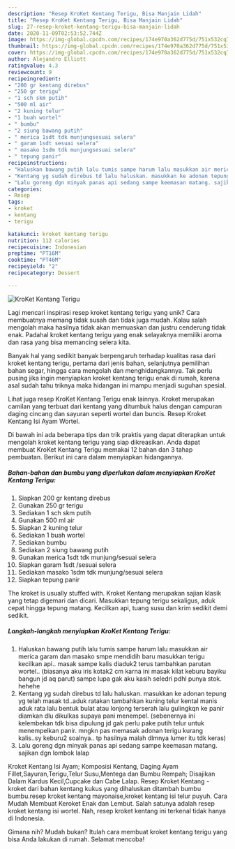 ```yaml
---
description: "Resep KroKet Kentang Terigu, Bisa Manjain Lidah"
title: "Resep KroKet Kentang Terigu, Bisa Manjain Lidah"
slug: 27-resep-kroket-kentang-terigu-bisa-manjain-lidah
date: 2020-11-09T02:53:52.744Z
image: https://img-global.cpcdn.com/recipes/174e970a362d775d/751x532cq70/kroket-kentang-terigu-foto-resep-utama.jpg
thumbnail: https://img-global.cpcdn.com/recipes/174e970a362d775d/751x532cq70/kroket-kentang-terigu-foto-resep-utama.jpg
cover: https://img-global.cpcdn.com/recipes/174e970a362d775d/751x532cq70/kroket-kentang-terigu-foto-resep-utama.jpg
author: Alejandro Elliott
ratingvalue: 4.3
reviewcount: 9
recipeingredient:
- "200 gr kentang direbus"
- "250 gr terigu"
- "1 sch skm putih"
- "500 ml air"
- "2 kuning telur"
- "1 buah wortel"
- " bumbu"
- "2 siung bawang putih"
- " merica 1sdt tdk munjungsesuai selera"
- " garam 1sdt sesuai selera"
- " masako 1sdm tdk munjungsesuai selera"
- " tepung panir"
recipeinstructions:
- "Haluskan bawang putih lalu tumis sampe harum lalu masukkan air merica garam dan masako smpe mendidih baru masukkan terigu kecilkan api.. masak sampe kalis diaduk2 terus tambahkan parutan wortel.. (biasanya aku iris kotak2 cm karna ini masak kilat keburu bayiku bangun jd aq parut) sampe lupa gak aku kasih seledri pdhl punya stok. hehehe"
- "Kentang yg sudah direbus td lalu haluskan. masukkan ke adonan tepung yg telah masak td..aduk ratakan tambahkan kuning telur kental manis aduk rata lalu bentuk bulat atau lonjong terserah lalu gulingkqn ke panir diamkan dlu dikulkas supaya pani menempel. (sebenernya ini kelembekan tdk bisa dipulung jd gak perlu pake putih telur untuk menempelkan panir. mngkn pas memasak adonan terigu kurang kalis..sy keburu2 soalnya.. tp hasilnya malah dlmnya lumer itu tdk keras)"
- "Lalu goreng dgn minyak panas api sedang sampe keemasan matang. sajikan dgn lombok lalap"
categories:
- Resep
tags:
- kroket
- kentang
- terigu

katakunci: kroket kentang terigu 
nutrition: 112 calories
recipecuisine: Indonesian
preptime: "PT16M"
cooktime: "PT46M"
recipeyield: "2"
recipecategory: Dessert

---
```



![KroKet Kentang Terigu](https://img-global.cpcdn.com/recipes/174e970a362d775d/751x532cq70/kroket-kentang-terigu-foto-resep-utama.jpg)

Lagi mencari inspirasi resep kroket kentang terigu yang unik? Cara membuatnya memang tidak susah dan tidak juga mudah. Kalau salah mengolah maka hasilnya tidak akan memuaskan dan justru cenderung tidak enak. Padahal kroket kentang terigu yang enak selayaknya memiliki aroma dan rasa yang bisa memancing selera kita.

Banyak hal yang sedikit banyak berpengaruh terhadap kualitas rasa dari kroket kentang terigu, pertama dari jenis bahan, selanjutnya pemilihan bahan segar, hingga cara mengolah dan menghidangkannya. Tak perlu pusing jika ingin menyiapkan kroket kentang terigu enak di rumah, karena asal sudah tahu triknya maka hidangan ini mampu menjadi suguhan spesial.

Lihat juga resep KroKet Kentang Terigu enak lainnya. Kroket merupakan camilan yang terbuat dari kentang yang ditumbuk halus dengan campuran daging cincang dan sayuran seperti wortel dan buncis. Resep Kroket Kentang Isi Ayam Wortel.


Di bawah ini ada beberapa tips dan trik praktis yang dapat diterapkan untuk mengolah kroket kentang terigu yang siap dikreasikan. Anda dapat membuat KroKet Kentang Terigu memakai 12 bahan dan 3 tahap pembuatan. Berikut ini cara dalam menyiapkan hidangannya.

<!--inarticleads1-->

##### Bahan-bahan dan bumbu yang diperlukan dalam menyiapkan KroKet Kentang Terigu:

1. Siapkan 200 gr kentang direbus
1. Gunakan 250 gr terigu
1. Sediakan 1 sch skm putih
1. Gunakan 500 ml air
1. Siapkan 2 kuning telur
1. Sediakan 1 buah wortel
1. Sediakan  bumbu
1. Sediakan 2 siung bawang putih
1. Gunakan  merica 1sdt tdk munjung/sesuai selera
1. Siapkan  garam 1sdt /sesuai selera
1. Sediakan  masako 1sdm tdk munjung/sesuai selera
1. Siapkan  tepung panir


The kroket is usually stuffed with. Kroket Kentang merupakan sajian klasik yang tetap digemari dan dicari. Masukkan tepung terigu sekaligus, aduk cepat hingga tepung matang. Kecilkan api, tuang susu dan krim sedikit demi sedikit. 

<!--inarticleads2-->

##### Langkah-langkah menyiapkan KroKet Kentang Terigu:

1. Haluskan bawang putih lalu tumis sampe harum lalu masukkan air merica garam dan masako smpe mendidih baru masukkan terigu kecilkan api.. masak sampe kalis diaduk2 terus tambahkan parutan wortel.. (biasanya aku iris kotak2 cm karna ini masak kilat keburu bayiku bangun jd aq parut) sampe lupa gak aku kasih seledri pdhl punya stok. hehehe
1. Kentang yg sudah direbus td lalu haluskan. masukkan ke adonan tepung yg telah masak td..aduk ratakan tambahkan kuning telur kental manis aduk rata lalu bentuk bulat atau lonjong terserah lalu gulingkqn ke panir diamkan dlu dikulkas supaya pani menempel. (sebenernya ini kelembekan tdk bisa dipulung jd gak perlu pake putih telur untuk menempelkan panir. mngkn pas memasak adonan terigu kurang kalis..sy keburu2 soalnya.. tp hasilnya malah dlmnya lumer itu tdk keras)
1. Lalu goreng dgn minyak panas api sedang sampe keemasan matang. sajikan dgn lombok lalap


Kroket Kentang Isi Ayam; Komposisi Kentang, Daging Ayam Fillet,Sayuran,Terigu,Telur Susu,Mentega dan Bumbu Rempah; Disajikan Dalam Kardus Kecil,Cupcake dan Cabe Lalap. Resep Kroket Kentang - kroket dari bahan kentang kukus yang dihaluskan ditambah bumbu bumbu.resep kroket kentang mayonaise,kroket kentang isi telur puyuh. Cara Mudah Membuat Keroket Enak dan Lembut. Salah satunya adalah resep kroket kentang isi wortel. Nah, resep kroket kentang ini terkenal tidak hanya di Indonesia. 

Gimana nih? Mudah bukan? Itulah cara membuat kroket kentang terigu yang bisa Anda lakukan di rumah. Selamat mencoba!
